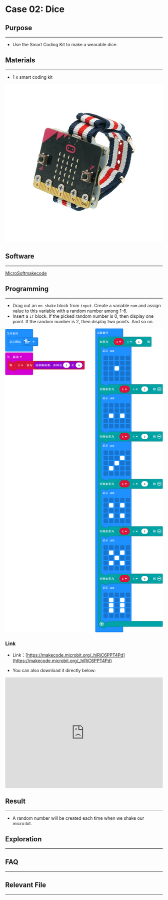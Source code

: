 # Case 02: Dice

## Purpose
---
- Use the Smart Coding Kit to make a wearable dice. 

## Materials 
---

- 1 x smart coding kit 



![](./images/smart_coding_kit_case_02_01.png)



## Software
---
[MicroSoftmakecode](https://makecode.microbit.org/#)


## Programming 
---


- Drag out an `on shake` block from `input`. Create a variable `num` and assign value to this variable with a random number among 1-6.
- Insert a `if` block. If the picked random number is 0, then display one point. If the random number is 2, then display two points. And so on.

![](./images/smart_coding_kit_case_02_02.png)





### Link
- Link：[https://makecode.microbit.org/_hiRiC6PPT4Pd](https://makecode.microbit.org/_hiRiC6PPT4Pd)

- You can also download it directly below:

<div style="position:relative;height:0;padding-bottom:70%;overflow:hidden;"><iframe style="position:absolute;top:0;left:0;width:100%;height:100%;" src="https://makecode.microbit.org/#pub:_hiRiC6PPT4Pd" frameborder="0" sandbox="allow-popups allow-forms allow-scripts allow-same-origin"></iframe></div>  


## Result
---

- A random number will be created each time when we shake our micro:bit.


## Exploration
---


## FAQ
---


## Relevant File
---

